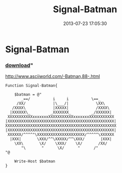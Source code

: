 ﻿---
pid:            4325
parent:         0
children:       
poster:         DoNotNotTouch
title:          Signal-Batman
date:           2013-07-23 17:05:30
format:         posh
---

# Signal-Batman

### [download](4325.ps1)"

http://www.asciiworld.com/-Batman,88-.html

```posh
Function Signal-Batman{

    $batman = @"
       _==/          i     i          \==_
     /XX/            |\___/|            \XX\
   /XXXX\            |XXXXX|            /XXXX\
  |XXXXXX\_         _XXXXXXX_         _/XXXXXX|
 XXXXXXXXXXXxxxxxxxXXXXXXXXXXXxxxxxxxXXXXXXXXXXX
|XXXXXXXXXXXXXXXXXXXXXXXXXXXXXXXXXXXXXXXXXXXXXXX|
XXXXXXXXXXXXXXXXXXXXXXXXXXXXXXXXXXXXXXXXXXXXXXXXX
|XXXXXXXXXXXXXXXXXXXXXXXXXXXXXXXXXXXXXXXXXXXXXXX|
 XXXXXX/^^^^"\XXXXXXXXXXXXXXXXXXXXX/^^^^^\XXXXXX
  |XXX|       \XXX/^^\XXXXX/^^\XXX/       |XXX|
    \XX\       \X/    \XXX/    \X/       /XX/
       "\       "      \X/      "      /"
"@

    Write-Host $batman
}
```
